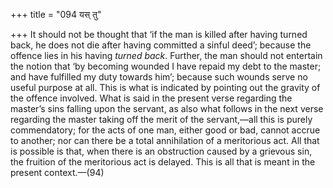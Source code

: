 +++
title = "094 यस् तु"

+++
It should not be thought that ‘if the man is killed after having turned
back, he does not die after having committed a sinful deed’; because the
offence lies in his having *turned back*. Further, the man should not
entertain the notion that ‘by becoming wounded I have repaid my debt to
the master; and have fulfilled my duty towards him’; because such wounds
serve no useful purpose at all. This is what is indicated by pointing
out the gravity of the offence involved. What is said in the present
verse regarding the master’s sins falling upon the servant, as also what
follows in the next verse regarding the master taking off the merit of
the servant,—all this is purely commendatory; for the acts of one man,
either good or bad, cannot accrue to another; nor can there be a total
annihilation of a meritorious act. All that is possible is that, when
there is an obstruction caused by a grievous sin, the fruition of the
meritorious act is delayed. This is all that is meant in the present
context.—(94)


